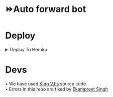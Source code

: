 # ⏩Auto forward bot

# Deploy 
<details><summary>Deploy To Heroku</summary>
<p>
<br>
<a href="https://heroku.com/deploy?template=https://github.com/harshil8981/MrKiller-ForwardBot">
  <img src="https://www.herokucdn.com/deploy/button.svg" alt="Deploy To Heroku">
</a>
</p>
</details>

# Devs
• We have used <a href="https://t.me/KingVJ01">King VJ's</a> source code <br>
• Errors in this repo are fixed by <a href="https://t.me/EK4MPREETSINGH">Ekampreet Singh</a>  
